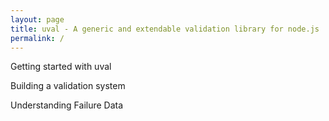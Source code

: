 ```yaml
---
layout: page
title: uval - A generic and extendable validation library for node.js
permalink: /
---
```


Getting started with uval

Building a validation system

Understanding Failure Data


